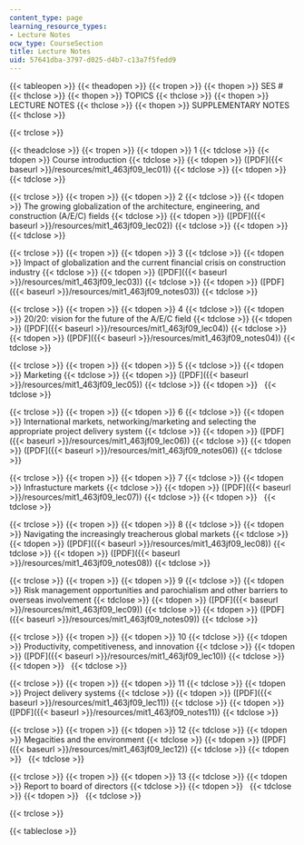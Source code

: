 ```yaml
---
content_type: page
learning_resource_types:
- Lecture Notes
ocw_type: CourseSection
title: Lecture Notes
uid: 57641dba-3797-d025-d4b7-c13a7f5fedd9
---
```


{{< tableopen >}}
{{< theadopen >}}
{{< tropen >}}
{{< thopen >}}
SES #
{{< thclose >}}
{{< thopen >}}
TOPICS
{{< thclose >}}
{{< thopen >}}
LECTURE NOTES
{{< thclose >}}
{{< thopen >}}
SUPPLEMENTARY NOTES
{{< thclose >}}

{{< trclose >}}

{{< theadclose >}}
{{< tropen >}}
{{< tdopen >}}
1
{{< tdclose >}}
{{< tdopen >}}
Course introduction
{{< tdclose >}}
{{< tdopen >}}
([PDF]({{< baseurl >}}/resources/mit1_463jf09_lec01))
{{< tdclose >}}
{{< tdopen >}}
 
{{< tdclose >}}

{{< trclose >}}
{{< tropen >}}
{{< tdopen >}}
2
{{< tdclose >}}
{{< tdopen >}}
The growing globalization of the architecture, engineering, and construction (A/E/C) fields
{{< tdclose >}}
{{< tdopen >}}
([PDF]({{< baseurl >}}/resources/mit1_463jf09_lec02))
{{< tdclose >}}
{{< tdopen >}}
 
{{< tdclose >}}

{{< trclose >}}
{{< tropen >}}
{{< tdopen >}}
3
{{< tdclose >}}
{{< tdopen >}}
Impact of globalization and the current financial crisis on construction industry
{{< tdclose >}}
{{< tdopen >}}
([PDF]({{< baseurl >}}/resources/mit1_463jf09_lec03))
{{< tdclose >}}
{{< tdopen >}}
([PDF]({{< baseurl >}}/resources/mit1_463jf09_notes03))
{{< tdclose >}}

{{< trclose >}}
{{< tropen >}}
{{< tdopen >}}
4
{{< tdclose >}}
{{< tdopen >}}
20/20: vision for the future of the A/E/C field
{{< tdclose >}}
{{< tdopen >}}
([PDF]({{< baseurl >}}/resources/mit1_463jf09_lec04))
{{< tdclose >}}
{{< tdopen >}}
([PDF]({{< baseurl >}}/resources/mit1_463jf09_notes04))
{{< tdclose >}}

{{< trclose >}}
{{< tropen >}}
{{< tdopen >}}
5
{{< tdclose >}}
{{< tdopen >}}
Marketing
{{< tdclose >}}
{{< tdopen >}}
([PDF]({{< baseurl >}}/resources/mit1_463jf09_lec05))
{{< tdclose >}}
{{< tdopen >}}
 
{{< tdclose >}}

{{< trclose >}}
{{< tropen >}}
{{< tdopen >}}
6
{{< tdclose >}}
{{< tdopen >}}
International markets, networking/marketing and selecting the appropriate project delivery system
{{< tdclose >}}
{{< tdopen >}}
([PDF]({{< baseurl >}}/resources/mit1_463jf09_lec06))
{{< tdclose >}}
{{< tdopen >}}
([PDF]({{< baseurl >}}/resources/mit1_463jf09_notes06))
{{< tdclose >}}

{{< trclose >}}
{{< tropen >}}
{{< tdopen >}}
7
{{< tdclose >}}
{{< tdopen >}}
Infrastucture markets
{{< tdclose >}}
{{< tdopen >}}
([PDF]({{< baseurl >}}/resources/mit1_463jf09_lec07))
{{< tdclose >}}
{{< tdopen >}}
 
{{< tdclose >}}

{{< trclose >}}
{{< tropen >}}
{{< tdopen >}}
8
{{< tdclose >}}
{{< tdopen >}}
Navigating the increasingly treacherous global markets
{{< tdclose >}}
{{< tdopen >}}
([PDF]({{< baseurl >}}/resources/mit1_463jf09_lec08))
{{< tdclose >}}
{{< tdopen >}}
([PDF]({{< baseurl >}}/resources/mit1_463jf09_notes08))
{{< tdclose >}}

{{< trclose >}}
{{< tropen >}}
{{< tdopen >}}
9
{{< tdclose >}}
{{< tdopen >}}
Risk management opportunities and parochialism and other barriers to overseas involvement
{{< tdclose >}}
{{< tdopen >}}
([PDF]({{< baseurl >}}/resources/mit1_463jf09_lec09))
{{< tdclose >}}
{{< tdopen >}}
([PDF]({{< baseurl >}}/resources/mit1_463jf09_notes09))
{{< tdclose >}}

{{< trclose >}}
{{< tropen >}}
{{< tdopen >}}
10
{{< tdclose >}}
{{< tdopen >}}
Productivity, competitiveness, and innovation
{{< tdclose >}}
{{< tdopen >}}
([PDF]({{< baseurl >}}/resources/mit1_463jf09_lec10))
{{< tdclose >}}
{{< tdopen >}}
 
{{< tdclose >}}

{{< trclose >}}
{{< tropen >}}
{{< tdopen >}}
11
{{< tdclose >}}
{{< tdopen >}}
Project delivery systems
{{< tdclose >}}
{{< tdopen >}}
([PDF]({{< baseurl >}}/resources/mit1_463jf09_lec11))
{{< tdclose >}}
{{< tdopen >}}
([PDF]({{< baseurl >}}/resources/mit1_463jf09_notes11))
{{< tdclose >}}

{{< trclose >}}
{{< tropen >}}
{{< tdopen >}}
12
{{< tdclose >}}
{{< tdopen >}}
Megacities and the environment
{{< tdclose >}}
{{< tdopen >}}
([PDF]({{< baseurl >}}/resources/mit1_463jf09_lec12))
{{< tdclose >}}
{{< tdopen >}}
 
{{< tdclose >}}

{{< trclose >}}
{{< tropen >}}
{{< tdopen >}}
13
{{< tdclose >}}
{{< tdopen >}}
Report to board of directors
{{< tdclose >}}
{{< tdopen >}}
 
{{< tdclose >}}
{{< tdopen >}}
 
{{< tdclose >}}

{{< trclose >}}

{{< tableclose >}}